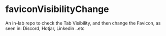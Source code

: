 # faviconVisibilityChange
An in-lab repo to check the Tab Visibility, and then change the Favicon, as seen in: Discord, Hotjar, Linkedin ..etc
